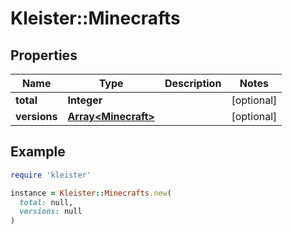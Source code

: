 # Kleister::Minecrafts

## Properties

| Name | Type | Description | Notes |
| ---- | ---- | ----------- | ----- |
| **total** | **Integer** |  | [optional] |
| **versions** | [**Array&lt;Minecraft&gt;**](Minecraft.md) |  | [optional] |

## Example

```ruby
require 'kleister'

instance = Kleister::Minecrafts.new(
  total: null,
  versions: null
)
```

